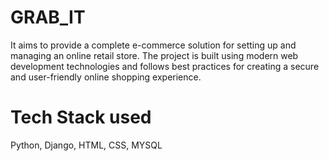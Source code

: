 # GRAB_IT
 It aims to provide a complete e-commerce solution for setting up and managing an online retail store. The project is built using modern web development technologies and follows best practices for creating a secure and user-friendly online shopping experience.
# Tech Stack used
Python,  Django,  HTML,  CSS,  MYSQL 

